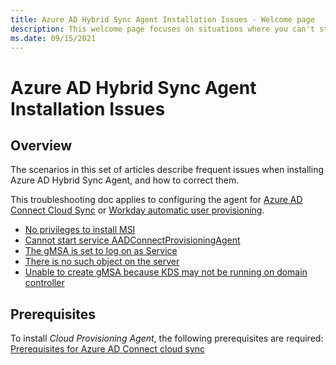 ```yaml
---
title: Azure AD Hybrid Sync Agent Installation Issues - Welcome page
description: This welcome page focuses on situations where you can't start or complete the installation of the Azure AD Hybrid Sync Agent.
ms.date: 09/15/2021
---
```


# Azure AD Hybrid Sync Agent Installation Issues

## Overview

The scenarios in this set of articles describe frequent issues when installing Azure AD Hybrid Sync Agent, and how to correct them.

This troubleshooting doc applies to configuring the agent for [Azure AD Connect Cloud Sync](/azure/active-directory/cloud-sync/how-to-install) or [Workday automatic user provisioning](/azure/active-directory/saas-apps/workday-inbound-tutorial).

- [No privileges to install MSI](azure-ad-hybrid-sync-no-privileges-install-msi.md)
- [Cannot start service AADConnectProvisioningAgent](azure-ad-hybrid-sync-cannot-start-aadconnect-provisioning-agent.md)
- [The gMSA is set to log on as Service](azure-ad-hybrid-sync-gmsa-set-logon-service.md)
- [There is no such object on the server](azure-ad-hybrid-sync-no-such-object-on-server.md)
- [Unable to create gMSA because KDS may not be running on domain controller](azure-ad-hybrid-sync-unable-create-gmsa-kds-domain-controller.md)

## Prerequisites

To install *Cloud Provisioning Agent*, the following prerequisites are required: [Prerequisites for Azure AD Connect cloud sync](/azure/active-directory/cloud-sync/how-to-prerequisites)
